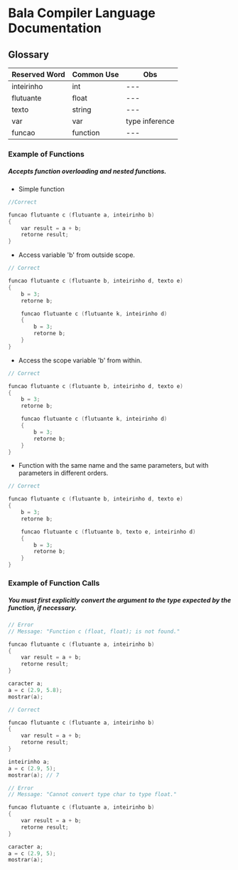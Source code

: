 # Bala Compiler Language Documentation 

## Glossary

| Reserved Word | Common Use | Obs |
|--- |--- |--- |
| inteirinho | int | --- |
| flutuante | float | --- |
| texto | string | --- |
| var | var | type inference |
| funcao | function | --- |


### Example of Functions

##### Accepts function overloading and nested functions.

- Simple function

```cpp
//Correct

funcao flutuante c (flutuante a, inteirinho b)
{
    var result = a + b;
    retorne result;
}
```

- Access variable 'b' from outside scope.

```cpp
// Correct 

funcao flutuante c (flutuante b, inteirinho d, texto e)
{
    b = 3;
    retorne b;

    funcao flutuante c (flutuante k, inteirinho d)
    {
        b = 3;
        retorne b;
    }
}
```

- Access the scope variable 'b' from within.

```cpp
// Correct 

funcao flutuante c (flutuante b, inteirinho d, texto e)
{
    b = 3;
    retorne b;

    funcao flutuante c (flutuante k, inteirinho d)
    {
        b = 3;
        retorne b;
    }
}
```

- Function with the same name and the same parameters, but with parameters in different orders.

```cpp
// Correct

funcao flutuante c (flutuante b, inteirinho d, texto e)
{
    b = 3;
    retorne b;

    funcao flutuante c (flutuante b, texto e, inteirinho d)
    {
        b = 3;
        retorne b;
    }
}
```

### Example of Function Calls

##### You must first explicitly convert the argument to the type expected by the function, if necessary.

```cpp
// Error
// Message: "Function c (float, float); is not found."

funcao flutuante c (flutuante a, inteirinho b)
{
    var result = a + b;
    retorne result;
}

caracter a;
a = c (2.9, 5.8);
mostrar(a);

```

```cpp
// Correct

funcao flutuante c (flutuante a, inteirinho b)
{
    var result = a + b;
    retorne result;
}

inteirinho a;
a = c (2.9, 5);
mostrar(a); // 7

```

```cpp
// Error
// Message: "Cannot convert type char to type float."

funcao flutuante c (flutuante a, inteirinho b)
{
    var result = a + b;
    retorne result;
}

caracter a;
a = c (2.9, 5);
mostrar(a);

```
